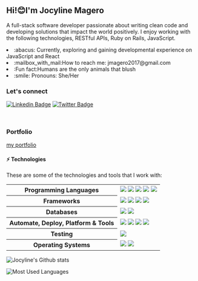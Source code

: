 ## Hi!:blush:I'm Jocyline Magero 

A full-stack software developer passionate about writing clean code and developing solutions that impact the world positively. I enjoy working with the following technologies, RESTful APIs, Ruby on Rails, JavaScript.

<li>:abacus: Currently, exploring and gaining developmental experience on JavaScript and React</li>
<li>:mailbox_with_mail:How to reach me: jmagero2017@gmail.com</li>
<li>:Fun fact:Humans are the only animals that blush</li>
<li>:smile: Pronouns: She/Her</li>

### Let's connect

[![Linkedin Badge](https://img.shields.io/badge/-Jocyline%20Magero-blue?style=flat-square&logo=Linkedin&logoColor=white&link=https://www.linkedin.com/in/jocyline-magero-9592b0145/)](https://www.linkedin.com/in/jocyline-magero-9592b0145/)
[![Twitter Badge](https://img.shields.io/badge/-@magero_jocyline_-1ca0f1?style=flat-square&labelColor=1ca0f1&logo=twitter&logoColor=white&link=https://twitter.com/magero_jocyline)](https://twitter.com/magero_jocyline)

<br />

### Portfolio
[my portfolio](https://jmagero.github.io/personal-portfolio/)

#### ⚡ Technologies

These are some of the technologies and tools that I work with:

<table style="width:100%">
 <tr>
    <th>Programming Languages</th>
    <td> 
      <img src="https://img.shields.io/badge/-JavaScript-black?style=flat-square&logo=javascript" />     
      <img src="https://img.shields.io/badge/-HTML5-E34F26?style=flat-square&logo=html5&logoColor=white" />
      <img src="https://img.shields.io/badge/-CSS3-1572B6?style=flat-square&logo=css3" /> 
      <img src ='https://img.shields.io/badge/Ruby-CC342D?style=flat-square&logo=ruby&logoColor=white'>   
      <img src="https://img.shields.io/badge/Markdown-%23000000.svg?&style=flat-square&logo=markdown&logoColor=white" />
   </td>
  </tr>
  <tr>
    <th>Frameworks</th>
    <td>
      <img src="https://img.shields.io/badge/-React.js-black?style=flat-square&logo=react&logoColor=Crayola" />
      <img src="https://img.shields.io/badge/-redux-black?style=flat-square&logo=redux&logoColor=violet" />
      <img src="https://img.shields.io/badge/Ruby_on_Rails-CC0000?style=flat-square&logo=ruby-on-rails&logoColor=white">
      <img src="https://img.shields.io/badge/Bootstrap-563D7C?style=flat-square&logo=bootstrap&logoColor=white">
    </td>
  </tr>
  <tr>
    <th>Databases</th>
    <td>
      <img src="https://img.shields.io/badge/-MySQL-4479A1?style=flat-square&logo=mysql&logoColor=white" />
      <img src="https://img.shields.io/badge/SQLite-07405E?style=flat-square&logo=sqlite&logoColor=white" />
    </td>
  </tr>
  <tr>
    <th>Automate, Deploy, Platform & Tools</th>
    <td>
      <img src="https://img.shields.io/badge/-Git-black?style=flat-square&logo=git" /> 
      <img src="https://img.shields.io/badge/-GitHub-181717?style=flat-square&logo=github" />
      <img src="https://img.shields.io/badge/Netlify-00C7B7?style=flat-square&logo=netlify&logoColor=white">
      <img src="https://img.shields.io/badge/Heroku-430098?style=flat-square&logo=heroku&logoColor=white">
    </td>
  </tr>
  <tr>
    <th>Testing</th>
    <td>
      <img src="https://img.shields.io/badge/-Mocha-%238D6748?style=flat-square&logo=mocha&logoColor=white" />
    </td>
  </tr>
  <tr>
    <th>Operating Systems</th>
    <td>
      <img src="https://img.shields.io/badge/Linux-FCC624?style=flat-square&logo=linux&logoColor=black" />
      <img src="https://img.shields.io/badge/Windows-0078D6?style=flat-square&logo=windows&logoColor=white" />
    </td>
  </tr>
</table>



![Jocyline's Github stats](https://github-readme-stats.vercel.app/api?username=Jmagero&theme=blue-green)

![Most Used Languages](https://github-readme-stats.vercel.app/api/top-langs/?username=Jmagero&theme=blue-green)